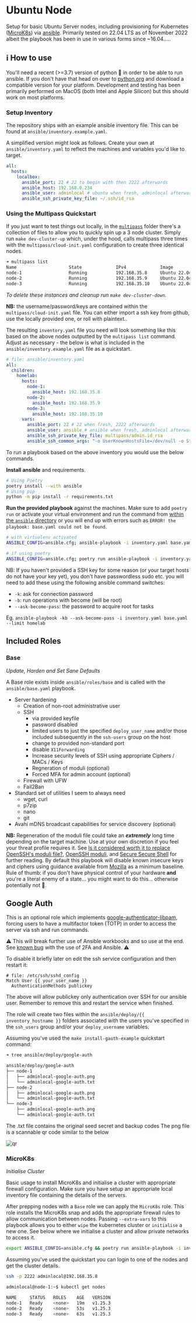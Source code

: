# Ubuntu Node

Setup for basic Ubuntu Server nodes, including provisioning for Kubernetes ([MicroK8s](https://microk8s.io)) via [ansible](https://www.ansible.com). Primarily tested on 22.04 LTS as of November 2022 albeit the playbook has been in use in various forms since ~16.04.....

## ℹ️ How to use

You'll need a recent (>=3.7) version of python 🐍 in order to be able to run ansible. If you don't have that head on over to [python.org](https://python.org) and download a compatible version for your platform. Development and testing has been primarily performed on MacOS (both Intel and Apple Silicon) but this should work on most platforms.

### Setup Inventory

The repository ships with an example ansible inventory file. This can be found at `ansible/inventory.example.yaml`.

A simplified version might look as follows. Create your own at `ansible/inventory.yaml` to reflect the machines and variables you'd like to target.

```yaml
all:
  hosts:
    localbox:
      ansible_port: 22 # 22 to begin with then 2222 afterwards
      ansible_host: 192.168.0.234
      ansible_user: adminlocal # ubuntu when fresh, adminlocal afterwards
      ansible_ssh_private_key_file: ~/.ssh/id_rsa
```

### Using the Multipass Quickstart

If you just want to test things out locally, in the [`multipass`](https://multipass.run) folder there's a collection of files to allow you to quickly spin up a 3 node cluster. Simply run `make dev-cluster-up` which, under the hood, calls multipass three times with the `multipass/cloud-init.yaml` configuration to create three identical nodes.

```zsh
➜ multipass list
Name                    State             IPv4             Image
node-1                  Running           192.168.35.8     Ubuntu 22.04 LTS
node-2                  Running           192.168.35.9     Ubuntu 22.04 LTS
node-3                  Running           192.168.35.10    Ubuntu 22.04 LTS
```

_To delete these instances and cleanup run `make dev-cluster-down`._

**NB:** the username/password/keys are contained within the `multipass/cloud-init.yaml` file. You can either import a ssh key from github, use the locally provided one, or roll with plaintext..

The resulting `inventory.yaml` file you need will look something like this based on the above nodes outputted by the `multipass list` command. Adjust as necessary - the below is what is included in the `ansible/inventory.example.yaml` file as a quickstart.

```yaml
# file: ansible/inventory.yaml
all:
  children:
    homelab:
      hosts:
        node-1:
          ansible_host: 192.168.35.8
        node-2:
          ansible_host: 192.168.35.9
        node-3:
          ansible_host: 192.168.35.10
      vars:
        ansible_port: 22 # 22 when fresh, 2222 afterwards
        ansible_user: ansible # ansible when fresh, adminlocal afterwards
        ansible_ssh_private_key_file: multipass/admin.id_rsa
        ansible_ssh_common_args: "-o UserKnownHostsFile=/dev/null -o StrictHostKeyChecking=no -o IdentitiesOnly=yes -o ControlMaster=auto -o ControlPersist=10m"
```

To run a playbook based on the above inventory you would use the below commands.

**Install ansible** and requirements.

```zsh
# Using Poetry
poetry install --with ansible
# Using pip
python -m pip install -r requirements.txt
```

**Run the provided playbook** against the machines. Make sure to add `poetry run` or activate your virtual environment and run the command from <u>within the `ansible` directory</u> or you will end up with errors such as `ERROR! the playbook: base.yaml could not be found`. <!-- # noqa: MD033 -->

```zsh
# with virtualenv activated
ANSIBLE_CONFIG=ansible.cfg; ansible-playbook -i inventory.yaml base.yaml --limit homelab

# if using poetry
ANSIBLE_CONFIG=ansible.cfg; poetry run ansible-playbook -i inventory.yaml base.yaml --limit homelab
```

NB: If you haven't provided a SSH key for some reason (or your target hosts do not have your key yet), you don't have passwordless sudo etc. you will need to add these using the following ansible command switches:

- `-k`: ask for connection password
- `-b`: run operations with become (will be root)
- `--ask-become-pass`: the password to acquire root for tasks

Eg. `ansible-playbook -kb --ask-become-pass -i inventory.yaml base.yaml --limit homelab`

## Included Roles

### Base

_<subtitle>Update, Harden and Set Sane Defaults</subtitle>_

A Base role exists inside `ansible/roles/base` and is called with the `ansible/base.yaml` playbook.

- Server hardening
  - Creation of non-root administrative user
  - SSH
    - via provided keyfile
    - password disabled
    - limited users to just the specified `deploy_user_name` and/or those included subsequently in the `ssh-users` group on the host
    - change to provided non-standard port
    - disable `X11Forwarding`
    - Increase security levels of SSH using appropriate Ciphers / MACs / Keys
    - Regneration of moduli (optional)
    - Forced MFA for admin account (optional)
  - Firewall with UFW
  - Fail2Ban
- Standard set of utilities I seem to always need
  - wget, curl
  - p7zip
  - nano
  - git
- Avahi mDNS broadcast capabilities for service discovery (optional)

**NB:** Regeneration of the moduli file could take an _**extremely**_ long time depending on the target machine. Use at your own discretion if you feel your threat profile requires it. See [Is it considered worth it to replace OpenSSH's moduli file?](https://security.stackexchange.com/questions/79043/is-it-considered-worth-it-to-replace-opensshs-moduli-file), [OpenSSH moduli](https://entropux.net/article/openssh-moduli/), and [Secure Secure Shell](https://stribika.github.io/2015/01/04/secure-secure-shell.html) for further reading. By default this playbook will disable known insecure keys and ciphers using guidance available from [Mozilla](https://infosec.mozilla.org/guidelines/openssh) as a minimum baseline. Rule of thumb: if you don't have physical control of your hardware **and** you're a literal enemy of a state... you might want to do this... otherwise potentially not 🤷.

## Google Auth

This is an optional role which implements [google-authenticator-libpam](https://github.com/google/google-authenticator-libpam), forcing users to have a multifactor token (TOTP) in order to access the server via ssh and run commands.

⚠️ This will break further use of Ansible workbooks and so use at the end. See [known bug](https://github.com/ansible/ansible/issues/16259) with the use of 2FA and Ansible. ⚠️

To disable it briefly later on edit the ssh service configuration and then restart it:

```
# file: /etc/ssh/sshd_config
Match User {{ your_user_name }}
  AuthenticationMethods publickey
```

The above will allow publickey only authentication over SSH for our ansible user. Remember to remove this and restart the service when finished.

The role will create two files within the `ansible/deploy/{{ inventory_hostname }}` folders associated with the users you've specified in the `ssh_users` group and/or your `deploy_username` variables.

Assuming you've used the `make install-gauth-example` quickstart command:

```zsh
➜ tree ansible/deploy/google-auth

ansible/deploy/google-auth
├── node-1
│   ├── adminlocal-google-auth.png
│   └── adminlocal-google-auth.txt
├── node-2
│   ├── adminlocal-google-auth.png
│   └── adminlocal-google-auth.txt
└── node-3
    ├── adminlocal-google-auth.png
    └── adminlocal-google-auth.txt
```

The .txt file contains the original seed secret and backup codes
The png file is a scannable qr code similar to the below

![qr](assets/adminlocal-google-auth.png)

### MicroK8s

_<subtitle>Initialise Cluster</subtitle>_

Basic usage to install MicroK8s and initialise a cluster with appropriate firewall configuration. Make sure you have setup an appropriate local inventory file containing the details of the servers.

After prepping nodes with a `Base` role we can apply the `MicroK8s` role. This role installs the MicroK8s snap and adds the appropriate firewall rules to allow communication between nodes. Passing `--extra-vars` to this playbook allows you to either `wipe` the kubernetes cluster or `initialise` a new one. See below where we initialise a cluster and allow private networks to access it.

```zsh
export ANSIBLE_CONFIG=ansible.cfg && poetry run ansible-playbook -i inventory.example.yaml microk8s.yaml --limit homelab --extra-vars '{"init_cluster": true, "allow_private_networks": true}'
```

Assuming you've used the quickstart you can login to one of the nodes and get the cluster details.

```zsh
ssh -p 2222 adminlocal@192.168.35.8
```

```zsh
adminlocal@node-1:~$ kubectl get nodes

NAME     STATUS   ROLES    AGE   VERSION
node-1   Ready    <none>   19m   v1.25.3
node-2   Ready    <none>   53s   v1.25.3
node-3   Ready    <none>   63s   v1.25.3
```
